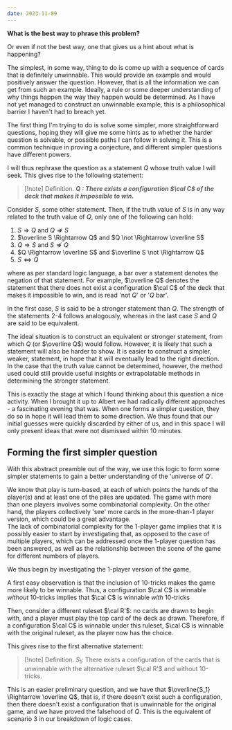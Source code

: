 ```yaml
---
date: 2023-11-09
---
```

**What is the best way to phrase this problem?**

Or even if not the best way, one that gives us a hint about what is happening?

The simplest, in some way, thing to do is come up with a sequence of cards that is definitely unwinnable. This would provide an example and would positively answer the question. However, that is all the information we can get from such an example. Ideally, a rule or some deeper understanding of why things happen the way they happen would be determined. As I have not yet managed to construct an unwinnable example, this is a philosophical barrier I haven't had to breach yet. 

The first thing I'm trying to do is solve some simpler, more straightforward questions, hoping they will give me some hints as to whether the harder question is solvable, or possible paths I can follow in solving it. This is a common technique in proving a conjecture, and different simpler questions have different powers.

I will thus rephrase the question as a statement $Q$ whose truth value I will seek. This gives rise to the following statement:

> [!note] Definition.
>   **_$Q$ : There exists a configuration $\cal C$ of the deck that makes it impossible to win._**


Consider $S$, some other statement. Then, if the truth value of $S$ is in any way related to the truth value of $Q$, only one of the following can hold:
1. $S\Rightarrow Q$ and $Q \not \Rightarrow S$
2. $\overline S \Rightarrow Q$ and $Q \not \Rightarrow \overline S$
3. $Q\Rightarrow S$ and $S \not \Rightarrow Q$
4. $Q \Rightarrow \overline S$ and $\overline S \not \Rightarrow Q$
5. $S \Leftrightarrow Q$

where as per standard logic language, a bar over a statement denotes the negation of that statement. For example, $\overline Q$ denotes the statement that there does not exist a configuration $\cal C$ of the deck that makes it impossible to win, and is read 'not $Q$' or '$Q$ bar'.

In the first case, $S$ is said to be a stronger statement than $Q$. The strength of the statements 2-4 follows analogously, whereas in the last case $S$  and $Q$ are said to be equivalent. 

The ideal situation is to construct an equivalent or stronger statement, from which $Q$ (or $\overline Q$) would follow. However, it is likely that such a statement will also be harder to show. It is easier to construct a simpler, weaker, statement, in hope that it will eventually lead to the right direction. In the case that the truth value cannot be determined, however, the method used could still provide useful insights or extrapolatable methods in determining the stronger statement. 

This is exactly the stage at which I found thinking about this question a nice activity. When I brought it up to Albert we had radically different approaches - a fascinating evening that was. When one forms a simpler question, they do so in hope it will lead them to some direction. We thus found that our initial guesses were quickly discarded by either of us, and in this space I will only present ideas that were not dismissed within 10 minutes. 

## Forming the first simpler question

With this abstract preamble out of the way, we use this logic to form some simpler statements to gain a better understanding of the 'universe of $Q$'. 

We know that play is turn-based, at each of which points the hands of the player(s) and at least one of the piles are updated. The game with more than one players involves some combinatorial complexity. On the other hand, the players collectively 'see' more cards in the more-than-1 player version, which could be a great advantage.  
The lack of combinatorial complexity for the 1-player game implies that it is possibly easier to start by investigating that, as opposed to the case of multiple players, which can be addressed once the 1-player question has been answered, as well as the relationship between the scene of the game for different numbers of players. 

We thus begin by investigating the 1-player version of the game.

A first easy observation is that the inclusion of 10-tricks makes the game more likely to be winnable. Thus, a configuration $\cal C$ is winnable _without_ 10-tricks implies that $\cal C$ is winnable _with_ 10-tricks

Then, consider a different ruleset $\cal R'$: no cards are drawn to begin with, and a player must play the top card of the deck as drawn. Therefore, if a configuration $\cal C$ is winnable under this ruleset, $\cal C$ is winnable with the original ruleset, as the player now has the choice.

This gives rise to the first alternative statement:

> [!note] Definition.
> $S_1$: There exists a configuration of the cards that is unwinnable with the alternative ruleset $\cal R'$ and without 10-tricks.

This is an easier preliminary question, and we have that $\overline{S_1} \Rightarrow \overline Q$, that is, if there doesn't exist such a configuration, then there doesn't exist a configuration that is unwinnable for the original game, and we have proved the falsehood of $Q$. This is the equivalent of scenario 3 in our breakdown of logic cases. 



